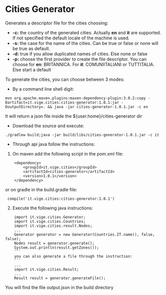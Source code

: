 # Cities Generator
Generates a descriptor file for the cities choosing:

- **-c:** the country of the generated cities. Actually **en** and **it** are supported. If not specified the default locale of the machine is used.
- **-s:** the case for the name of the cities. Can be true or false or none will be true as default.
- **-d:** true if you allow duplicated names of cities. Else none or false
- **-p:** choose the first provider to create the file descriptor. You can choose for **en**: BRITANNICA. For **it**: COMUNIITALIANI or TUTTITALIA. Else start a default

To generate the cities, you can choose between 3 modes:

- By a command line shell digit:
```
mvn org.apache.maven.plugins:maven-dependency-plugin:3.0.2:copy -Dartifact=it.vige.cities:cities-generator:1.0.1:jar -DoutputDirectory=. && java -jar cities-generator-1.0.1.jar -c en
```
It will return a json file inside the ${user.home}/cities-generator dir

- Download the source and execute:
```
./gradlew build;java -jar build/libs/cities-generator-1.0.1.jar -c it
```

- Through api java follow the instructions:
	
1. On maven add the following script in the pom.xml file:
```
	<dependency>
		<groupId>it.vige.cities</groupId>
		<artifactId>cities-generator</artifactId>
		<version>1.0.1</version>
	</dependency>
```
	
   or on gradle in the build.gradle file:
		
   ```
	compile('it.vige.cities:cities-generator:1.0.1')
   ```
	
2. Execute the following java instructions:
```
	import it.vige.cities.Generator;
	import it.vige.cities.Countries;
	import it.vige.cities.result.Nodes;
	...
	Generator generator = new Generator(Countries.IT.name(), false, false);
	Nodes result = generator.generate();
	System.out.println(result.getZones());
	```
	you can also generate a file through the instruction:
	```
	...
	import it.vige.cities.Result;
	...
	Result result = generator.generateFile();
```
You will find the file output.json in the build directory